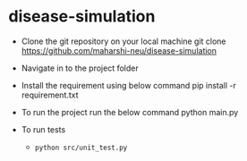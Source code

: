 # disease-simulation

- Clone the git repository on your local machine
    git clone https://github.com/maharshi-neu/disease-simulation
- Navigate in to the project folder
- Install the requirement using below command
    pip install -r requirement.txt
 - To run the project run the below command
   python main.py

- To run tests
  - ```python src/unit_test.py```
